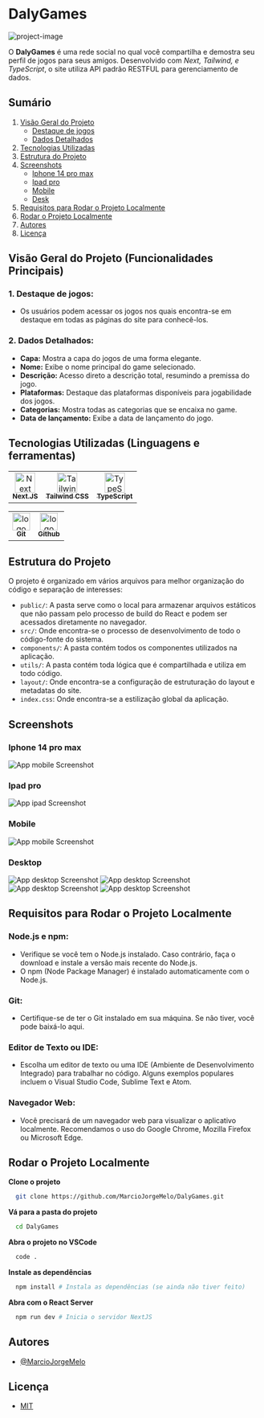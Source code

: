 # DalyGames

![project-image](public/read_me_images/home.PNG)

O **DalyGames** é uma rede social no qual você compartilha e demostra seu perfil de jogos para seus amigos. Desenvolvido com _Next, Tailwind, e TypeScript_, o site utiliza API padrão RESTFUL para gerenciamento de dados.
## Sumário

1. [Visão Geral do Projeto](#visão-geral-do-projeto-funcionalidades-principais)
   - [Destaque de jogos](#1-destaque-de-jogos)
   - [Dados Detalhados](#2-dados-detalhados)
2. [Tecnologias Utilizadas](#tecnologias-utilizadas-linguagens-e-ferramentas)
3. [Estrutura do Projeto](#estrutura-do-projeto)
5. [Screenshots](#screenshots)
   - [Iphone 14 pro max](#iphone-14-pro-max)
   - [Ipad pro](#ipad-pro)
   - [Mobile](#mobile)
   - [Desk](#desktop)
6. [Requisitos para Rodar o Projeto Localmente](#requisitos-para-rodar-o-projeto-localmente)
7. [Rodar o Projeto Localmente](#rodar-o-projeto-localmente)
8. [Autores](#autores)
9. [Licença](#licença)

## Visão Geral do Projeto (Funcionalidades Principais)

### 1. Destaque de jogos:

- Os usuários podem acessar os jogos nos quais encontra-se em destaque em todas as páginas do site para conhecê-los.

### 2. Dados Detalhados:

- **Capa:** Mostra a capa do jogos de uma forma elegante.
- **Nome:** Exibe o nome principal do game selecionado.
- **Descrição:** Acesso direto a descrição total, resumindo a premissa do jogo.
- **Plataformas:** Destaque das plataformas disponíveis para jogabilidade dos jogos.
- **Categorias:** Mostra todas as categorias que se encaixa no game.
- **Data de lançamento:** Exibe a data de lançamento do jogo.

## Tecnologias Utilizadas (Linguagens e ferramentas)

<table>
    <tr>
      <td align="center">
        <a href="https://nextjs.org/">
          <img src="https://cdn.jsdelivr.net/gh/devicons/devicon/icons/nextjs/nextjs-original-wordmark.svg" width="40px" alt="Next logo" />
          <br />
          <sub>
            <b>Next.JS</b>
          </sub>
        </a>
      </td>
      <td align="center">
        <a href="https://tailwindcss.com/">
          <img src="https://github.com/devicons/devicon/blob/v2.16.0/icons/tailwindcss/tailwindcss-original.svg" width="40px" alt="Tailwind CSS logo" />
          <br />
          <sub>
            <b>Tailwind CSS</b>
          </sub>
        </a>
      </td>
      <td align="center">
        <a href="https://www.typescriptlang.org/">
          <img src="https://cdn.jsdelivr.net/gh/devicons/devicon/icons/typescript/typescript-plain.svg" width="40px" alt="TypeScript logo" />
          <br />
          <sub>
            <b>TypeScript</b>
          </sub>
        </a>
      </td>
    </tr>
</table>
<table border-style="none">
  <tr>
    <td align="center">
      <a href="https://git-scm.com/">
        <img src="https://cdn.jsdelivr.net/gh/devicons/devicon@latest/icons/git/git-original.svg" width="35px;" alt="logo git"/><br />
        <sub>
          <b>Git</b>
        </sub>
      </a>
    </td>
    <td align="center">
      <a href="https://github.com/">
        <img src="https://cdn.jsdelivr.net/gh/devicons/devicon@latest/icons/github/github-original.svg" width="35px;" alt="logo github"/>
        <br />
        <sub margin-top="50px;">
          <b>Github</b>
        </sub>
      </a>
    </td>
  </tr>
</table>

## Estrutura do Projeto

O projeto é organizado em vários arquivos para melhor organização do código e separação de interesses:

- `public/`: A pasta serve como o local para armazenar arquivos estáticos que não passam pelo processo de build do React e podem ser acessados diretamente no navegador.
- `src/`: Onde encontra-se o processo de desenvolvimento de todo o código-fonte do sistema.
- `components/`: A pasta contém todos os componentes utilizados na aplicação.
- `utils/`: A pasta contém toda lógica que é compartilhada e utiliza em todo código.
- `layout/`: Onde encontra-se a configuração de estruturação do layout e metadatas do site.
- `index.css`: Onde encontra-se a estilização global da aplicação.

## Screenshots

### Iphone 14 pro max

![App mobile Screenshot](public/read_me_images/iphone.PNG)

### Ipad pro

![App ipad Screenshot](public/read_me_images/ipad.PNG)

### Mobile

![App mobile Screenshot](public/read_me_images/mobile.PNG)

### Desktop

![App desktop Screenshot](public/read_me_images/home.PNG)
![App desktop Screenshot](public/read_me_images/search.PNG)
![App desktop Screenshot](public/read_me_images/gameDetail.PNG)
![App desktop Screenshot](public/read_me_images/profile.PNG)

## Requisitos para Rodar o Projeto Localmente

### Node.js e npm:

- Verifique se você tem o Node.js instalado. Caso contrário, faça o download e instale a versão mais recente do Node.js.
- O npm (Node Package Manager) é instalado automaticamente com o Node.js.

### Git:

- Certifique-se de ter o Git instalado em sua máquina. Se não tiver, você pode baixá-lo aqui.

### Editor de Texto ou IDE:

- Escolha um editor de texto ou uma IDE (Ambiente de Desenvolvimento Integrado) para trabalhar no código. Alguns exemplos populares incluem o Visual Studio Code, Sublime Text e Atom.

### Navegador Web:

- Você precisará de um navegador web para visualizar o aplicativo localmente. Recomendamos o uso do Google Chrome, Mozilla Firefox ou Microsoft Edge.

## Rodar o Projeto Localmente

**Clone o projeto**

```bash
  git clone https://github.com/MarcioJorgeMelo/DalyGames.git
```

**Vá para a pasta do projeto**

```bash
  cd DalyGames
```

**Abra o projeto no VSCode**

```bash
  code .
```

**Instale as dependências**

```bash
  npm install # Instala as dependências (se ainda não tiver feito)
```

**Abra com o React Server**

```bash
  npm run dev # Inicia o servidor NextJS
```

## Autores

- [@MarcioJorgeMelo](https://github.com/MarcioJorgeMelo)

## Licença

- [MIT](https://choosealicense.com/licenses/mit/)
